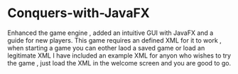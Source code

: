 # Conquers-with-JavaFX
Enhanced the game engine , added an intuitive GUI with JavaFX and a guide for new players.
This game requires an defined XML for it to work , when starting a game you can eother laod a saved game or load an legitimate XML
I have included an example XML for anyon who wishes to try the game , just load the XML in the welcome screen and you are
good to go.
